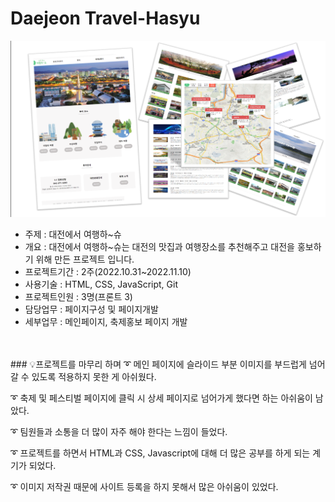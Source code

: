 # Daejeon Travel-Hasyu

<img src="Image/Daejeon.png">

- 주제 : 대전에서 여행하~슈
- 개요 : 대전에서 여행하~슈는 대전의 맛집과 여행장소를 추천해주고 대전을 홍보하기 위해 만든 프로젝트 입니다.
- 프로젝트기간 : 2주(2022.10.31~2022.11.10)
- 사용기술 : HTML, CSS, JavaScript, Git
- 프로젝트인원 : 3명(프론트 3)
- 담당업무 : 페이지구성 및 페이지개발
- 세부업무 : 메인페이지, 축제홍보 페이지 개발
<br>
<br>
### 💡프로젝트를 마무리 하며
➰ 메인 페이지에 슬라이드 부분 이미지를 부드럽게 넘어갈 수 있도록 적용하지 못한 게 아쉬웠다.

➰ 축제 및 페스티벌 페이지에 클릭 시 상세 페이지로 넘어가게 했다면 하는 아쉬움이 남았다.

➰ 팀원들과 소통을 더 많이 자주 해야 한다는 느낌이 들었다.

➰ 프로젝트를 하면서 HTML과 CSS, Javascript에 대해 더 많은 공부를 하게 되는 계기가 되었다.

➰ 이미지 저작권 때문에 사이트 등록을 하지 못해서 많은 아쉬움이 있었다.